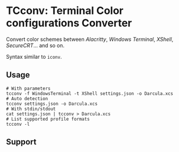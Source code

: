 # TCconv: Terminal Color configurations Converter

Convert color schemes between *Alacritty*, *Windows Terminal*, *XShell*, *SecureCRT*... and so on.

Syntax similar to `iconv`.

## Usage

```shell
# With parameters
tcconv -f WindowsTerminal -t XShell settings.json -o Darcula.xcs
# Auto detection
tcconv settings.json -o Darcula.xcs
# With stdin/stdout
cat settings.json | tcconv > Darcula.xcs
# List supported profile formats
tcconv -l
```

## Support


